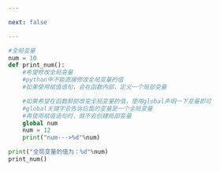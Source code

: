 ```yaml
---

next: false

---
```




<BlogInfo id="907" title="4.函数不能直接改全局变量" author="白日梦想猿" pv=0 read_times=0 pre_cost_time="0分14秒" category="语法进阶" tag_list="['语法进阶']" create_time="2020.02.17 14:26:44" update_time="2020.02.17 14:35:06" />

```python
#全局变量
num = 10
def print_num():
    #希望修改全局变量
    #python中不能直接修改全局变量的值
    #如果使用赋值语句，会在函数内部，定义一个局部变量

    #如果希望在函数颞部改变全局变量的值，使用global声明一下变量即可
    #global关键字会告诉后面的变量是一个全局变量
    #再使用赋值语句时，就不会创建局部变量
    global num
    num = 12
    print("num--->%d"%num)

print("全局变量的值为：%d"%num)
print_num()

```



<ActionBox />
